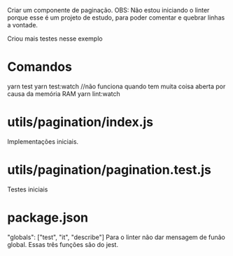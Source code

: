 

Criar um componente de paginação.
OBS: Não estou iniciando o linter porque esse é um projeto de estudo,
para poder comentar e quebrar linhas a vontade.

Criou mais testes nesse exemplo


# Comandos
yarn test
yarn test:watch   //não funciona quando tem muita coisa aberta por causa da memória RAM
yarn lint:watch


# utils/pagination/index.js
Implementações iniciais.

# utils/pagination/pagination.test.js
Testes iniciais

# package.json
"globals": ["test", "it", "describe"]
Para o linter não dar mensagem de funão global.
Essas três funções são do jest.